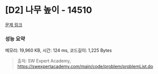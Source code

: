 # [D2] 나무 높이 - 14510 

[문제 링크](https://swexpertacademy.com/main/code/problem/problemDetail.do?contestProbId=AYFofW8qpXYDFAR4) 

### 성능 요약

메모리: 19,960 KB, 시간: 124 ms, 코드길이: 1,225 Bytes



> 출처: SW Expert Academy, https://swexpertacademy.com/main/code/problem/problemList.do